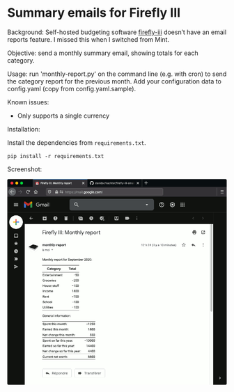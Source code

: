 # Summary emails for Firefly III

Background: Self-hosted budgeting software [firefly-iii](https://github.com/firefly-iii/firefly-iii) doesn’t have an email reports feature. I missed this when I switched from Mint.

Objective: send a monthly summary email, showing totals for each category.

Usage: run 'monthly-report.py' on the command line (e.g. with cron) to send the category report for the previous month. Add your configuration data to config.yaml (copy from config.yaml.sample).

Known issues:

- Only supports a single currency

Installation:

Install the dependencies from `requirements.txt`. 

```
pip install -r requirements.txt
```

Screenshot:

![Firefly-iii monthly report screenshot](screenshot.png?raw=true)
